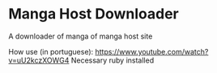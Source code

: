 # Manga Host Downloader
A downloader of manga  of manga host site

How use (in portuguese): https://www.youtube.com/watch?v=uU2kczXOWG4
Necessary ruby installed
